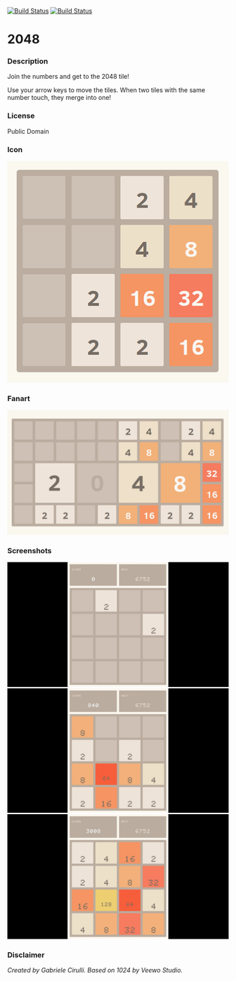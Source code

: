 [![Build Status](https://travis-ci.org/kodi-game/game.libretro.2048.svg?branch=master)](https://travis-ci.org/kodi-game/game.libretro.2048)
[![Build Status](https://ci.appveyor.com/api/projects/status/github/kodi-game/game.libretro.2048?svg=true)](https://ci.appveyor.com/project/kodi-game/game-libretro-2048)

# 2048

### Description

Join the numbers and get to the 2048 tile!

Use your arrow keys to move the tiles. When two tiles with the same number touch, they merge into one!

### License

Public Domain

### Icon

![Icon](game.libretro.2048/resources/icon.png)

### Fanart

![Fanart](game.libretro.2048/resources/fanart.jpg)

### Screenshots

![Screenshot](game.libretro.2048/resources/screenshot-01.jpg)
![Screenshot](game.libretro.2048/resources/screenshot-02.jpg)
![Screenshot](game.libretro.2048/resources/screenshot-03.jpg)

### Disclaimer

*Created by Gabriele Cirulli. Based on 1024 by Veewo Studio.*
